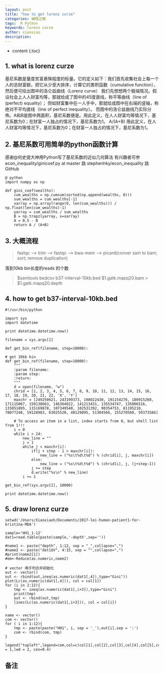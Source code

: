 ```yaml
---
layout: post
title: "how to get lorenz curze"
categories: 编程之魅
tags:  R Python
keywords: lorenz curze
author: xiaoxiao
description: 
---
```


* content
{:toc}

## 1. what is lorenz curze
基尼系数是量度贫富悬殊程度的标量。它的定义如下：我们首先收集社会上每一个人的总财富额，把它从少至大排序，计算它的累积函数（cumulative function），然后便可绘出图中的洛仑兹曲线（Lorenz curve）
我们先想想两个极端情况。假设社会上人人财富均等，那就给成了图中的45度直线，称平等曲线（line of (perfect) equality）；
但如财富集中在一人手中，那就绘成图中在右端的竖轴，称绝对不平均直线（line of perfect inequality）。
而图中的洛仑兹曲线乃实际分佈。A和B是图中两面积，基尼系数便是。用此定义，在人人财富均等情况下，基尼系数为0；在财富一人独占的情况下，基尼系数为1。
A/(A+B)
用此定义，在人人财富均等情况下，基尼系数为0；在财富一人独占的情况下，基尼系数为1。

## 2. 基尼系数可用简单的python函数计算

感谢@何史提大神用Python写了基尼系数的近似几何算法
有兴趣者可参econ_inequality/ginicoef.py at master 路 stephenhky/econ_inequality 路 GitHub

```
@ python
import numpy as np

def gini_coef(wealths):
	cum_wealths = np.cumsum(sorted(np.append(wealths, 0)))
	sum_wealths = cum_wealths[-1]
	xarray = np.array(range(0, len(cum_wealths))) / np.float(len(cum_wealths)-1)
	yarray = cum_wealths / sum_wealths
	B = np.trapz(yarray, x=xarray)
	A = 0.5 - B
	return A / (A+B)
```

## 3. 大概流程

> fastqc --> trim --> fastqc --> bwa-mem --> picard(conver sam to bam; sort; remove duplication)

落到10kb bin长度的reads 的个数
> $samtools bedcov b37-interval-10kb.bed $1.gatk.mapq20.bam > $1.gatk.mapq20.depth

## 4. how to get b37-interval-10kb.bed 

```
#!/usr/bin/python

import sys
import datetime

print datetime.datetime.now()

filename = sys.argv[1]

def get_bin_ref(filename, step=10000):

# get 10kb bin 
def get_bin_ref(filename, step=10000):
	"""
	:param filename: 
	:param step: 
	:return: 
	"""
	d = open(filename, "w")
	chrid = [1, 2, 3, 4, 5, 6, 7, 8, 9, 10, 11, 12, 13, 14, 15, 16, 17, 18, 19, 20, 21, 22, 'X', 'Y']
	maxchr = [249250621, 243199373, 198022430, 191154276, 180915260, 171115067, 159138663, 146364022, 141213431, 135534747, 135006516, 133851895, 115169878, 107349540, 102531392, 90354753, 81195210, 78077248, 59128983, 63025520, 48129895, 51304566, 155270560, 59373566]

	# To access an item in a list, index starts from 0, but shell list from 1!!!
	i = 0
	while i < 24:
		new_line = ""
		j = 1
		while j < maxchr[i]:
			if(j + step - 1 > maxchr[i]):
				new_line = ("%s\t%d\t%d") % (chrid[i], j, maxchr[i])
			else:
				new_line = ("%s\t%d\t%d") % (chrid[i], j, (j+step-1))
			j += step
			d.write("%s\n" % new_line)
		i += 1

get_bin_ref(sys.argv[1], 10000)

print datetime.datetime.now()

```

## 5. draw lorenz curze

```
setwd('/Users/Xiaoxiaoh/Documents/2017-lei-human-patient1-for-kristina-MDA')

sample='HH1_1-12'
dat1=read.table(paste(sample,'-depth',sep=''))

#name1 <- paste("depth", 1:12, sep = "_",collapse=",")
#name2 <- paste("dat1$V", 4:15, sep = "",collapse=",")
#print(name2[1])
#em<-Reduce(as.numeric,name2)

# vector 用于列合并初始化
out <- vector()
out <- rbind(out,ineq(as.numeric(dat1[,4]),type="Gini"))
plot(Lc(as.numeric(dat1[,4])), col = col[1])
for (i in 2:12){
	tmp <- ineq(as.numeric(dat1[,i+3]),type="Gini")
	print(tmp)
	out <- rbind(out,tmp)
	lines(Lc(as.numeric(dat1[,i+3])), col = col[i])
}

name <- vector()
com <- vector()
for ( i in 1:12){
	tmp <- paste(paste("HH1", i, sep = '_'),out[i],sep = ':')
	com <- rbind(com, tmp)
}

legend("topleft",legend=com,col=c(col[1],col[2],col[3],col[4],col[5],col[6],col[7],col[8],col[9],col[10],col[11],col[12],times=1),lty=1,ncol = 1,lwd = 2, cex=0.4)

```

## 备注
